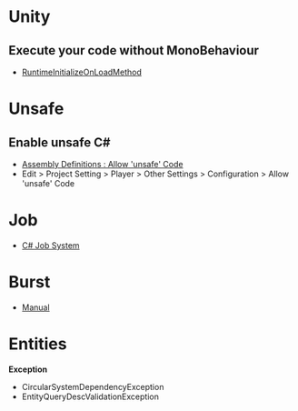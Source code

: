 # Unity
## Execute your code without MonoBehaviour
* [RuntimeInitializeOnLoadMethod](https://docs.unity3d.com/ScriptReference/RuntimeInitializeOnLoadMethodAttribute.html)
# Unsafe
## Enable unsafe C#
* [Assembly Definitions : Allow 'unsafe' Code](https://docs.unity3d.com/Manual/ScriptCompilationAssemblyDefinitionFiles.html)
* Edit > Project Setting > Player > Other Settings > Configuration > Allow 'unsafe' Code
# Job
* [C# Job System](https://docs.unity3d.com/Manual/JobSystem.html)
# Burst
* [Manual](https://docs.unity3d.com/Packages/com.unity.burst@0.2/manual/index.html)
# Entities
**Exception**
  * CircularSystemDependencyException
  * EntityQueryDescValidationException
